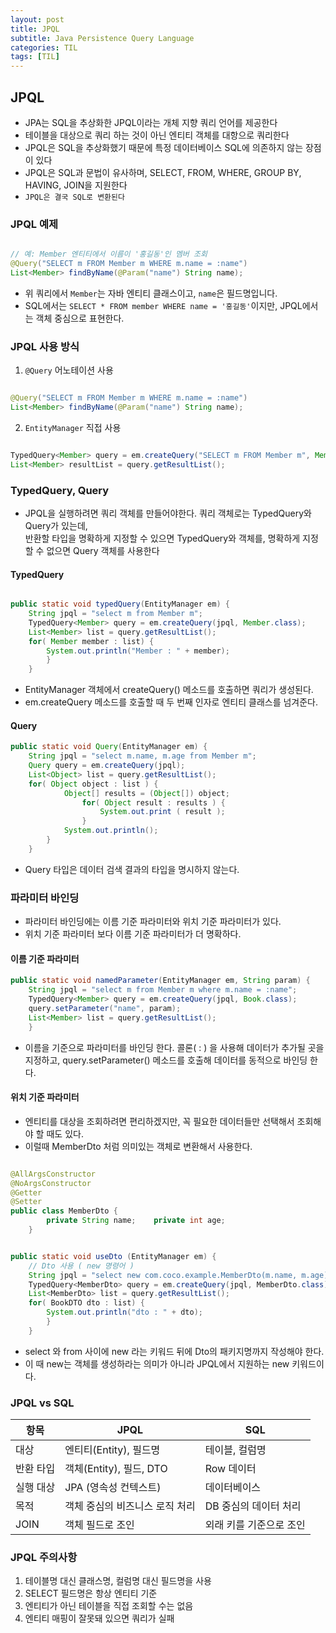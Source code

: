 ```yaml
---
layout: post
title: JPQL
subtitle: Java Persistence Query Language
categories: TIL
tags: [TIL]
---
```


## JPQL 
- JPA는 SQL을 추상화한 JPQL이라는 개체 지향 쿼리 언어를 제공한다
- 테이블을 대상으로 쿼리 하는 것이 아닌 엔티티 객체를 대항으로 쿼리한다
- JPQL은 SQL을 추상화했기 때문에 특정 데이터베이스 SQL에 의존하지 않는 장점이 있다
- JPQL은 SQL과 문법이 유사하며, SELECT, FROM, WHERE, GROUP BY, HAVING, JOIN을 지원한다
- `JPQL은 결국 SQL로 변환된다`

### JPQL 예제

```java

// 예: Member 엔티티에서 이름이 '홍길동'인 멤버 조회
@Query("SELECT m FROM Member m WHERE m.name = :name")
List<Member> findByName(@Param("name") String name);

```

- 위 쿼리에서 `Member`는 자바 엔티티 클래스이고, `name`은 필드명입니다.
- SQL에서는 `SELECT * FROM member WHERE name = '홍길동'`이지만, JPQL에서는 객체 중심으로 표현한다.

### JPQL 사용 방식

1. `@Query` 어노테이션 사용

```java

@Query("SELECT m FROM Member m WHERE m.name = :name")
List<Member> findByName(@Param("name") String name);

```

2. `EntityManager` 직접 사용

```java

TypedQuery<Member> query = em.createQuery("SELECT m FROM Member m", Member.class);
List<Member> resultList = query.getResultList();

```

### TypedQuery, Query
- JPQL을 실행하려면 쿼리 객체를 만들어야한다. 쿼리 객체로는 TypedQuery와 Query가 있는데,    
반환할 타입을 명확하게 지정할 수 있으면 TypedQuery와 객체를, 명확하게 지정할 수 없으면 Query 객체를 사용한다

#### TypedQuery

```java

public static void typedQuery(EntityManager em) {    
    String jpql = "select m from Member m";	
    TypedQuery<Member> query = em.createQuery(jpql, Member.class);		
    List<Member> list = query.getResultList();	
    for( Member member : list) {		
        System.out.println("Member : " + member);	
        }
    }

```
- EntityManager 객체에서 createQuery() 메소드를 호출하면 쿼리가 생성된다.
- em.createQuery 메소드를 호출할 때 두 번째 인자로 엔티티 클래스를 넘겨준다.

#### Query

```java
public static void Query(EntityManager em) {   
    String jpql = "select m.name, m.age from Member m";	
    Query query = em.createQuery(jpql);		
    List<Object> list = query.getResultList();	   
    for( Object object : list ) {
        	Object[] results = (Object[]) object;	      	      
                for( Object result : results ) {	          
                    System.out.print ( result );	     
                }	     
            System.out.println();	  
        }
    }
```
- Query 타입은 데이터 검색 결과의 타입을 명시하지 않는다.

### 파라미터 바인딩
- 파라미터 바인딩에는 이름 기준 파라미터와 위치 기준 파라미터가 있다.
- 위치 기준 파라미터 보다 이름 기준 파라미터가 더 명확하다.

#### 이름 기준 파라미터 

```java
public static void namedParameter(EntityManager em, String param) {    
    String jpql = "select m from Member m where m.name = :name";	
    TypedQuery<Member> query = em.createQuery(jpql, Book.class);	
    query.setParameter("name", param);		
    List<Member> list = query.getResultList();
    }
```
- 이름을 기준으로 파라미터를 바인딩 한다. 콜론( : ) 을 사용해 데이터가 추가될 곳을 지정하고,
query.setParameter() 메소드를 호출해 데이터를 동적으로 바인딩 한다.

#### 위치 기준 파라미터
- 엔티티를 대상을 조회하려면 편리하겠지만, 꼭 필요한 데이터들만 선택해서 조회해야 할 때도 있다.
- 이럴때 MemberDto 처럼 의미있는 객체로 변환해서 사용한다.

```java

@AllArgsConstructor
@NoArgsConstructor
@Getter 
@Setter
public class MemberDto {
    	private String name;	private int age;
    }

```

``` java

public static void useDto (EntityManager em) { 
    // Dto 사용 ( new 명령어 )	
    String jpql = "select new com.coco.example.MemberDto(m.name, m.age) from Member m";	
    TypedQuery<MemberDto> query = em.createQuery(jpql, MemberDto.class);		
    List<MemberDto> list = query.getResultList();	
    for( BookDTO dto : list) {		
        System.out.println("dto : " + dto);	
        }
    }

```

- select 와 from 사이에 new 라는 키워드 뒤에 Dto의 패키지명까지 작성해야 한다.
- 이 때 new는 객체를 생성하라는 의미가 아니라 JPQL에서 지원하는 new 키워드이다.

### JPQL vs SQL

| 항목    | JPQL                | SQL           |
| ----- | ------------------- | ------------- |
| 대상    | 엔티티(Entity), 필드명    | 테이블, 컬럼명      |
| 반환 타입 | 객체(Entity), 필드, DTO | Row 데이터       |
| 실행 대상 | JPA (영속성 컨텍스트)      | 데이터베이스        |
| 목적    | 객체 중심의 비즈니스 로직 처리   | DB 중심의 데이터 처리 |
| JOIN  | 객체 필드로 조인           | 외래 키를 기준으로 조인 |

### JPQL 주의사항
1. 테이블명 대신 클래스명, 컬럼명 대신 필드명을 사용
2. SELECT 필드명은 항상 엔티티 기준
3. 엔티티가 아닌 테이블을 직접 조회할 수는 없음
4. 엔티티 매핑이 잘못돼 있으면 쿼리가 실패


